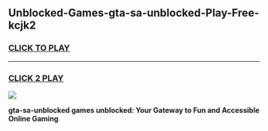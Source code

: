 
## Unblocked-Games-gta-sa-unblocked-Play-Free-kcjk2
<h3>
<a href="https://premium76.site?title=gta-sa-unblocked&ref=20M">CLICK TO PLAY</a></h3>
<hr>

<h3>
<a href="https://premium76.site?title=gta-sa-unblocked&ref=20M">CLICK 2 PLAY</a>
  
</h3>

<a href="https://premium76.site?title=gta-sa-unblocked&ref=19M"><img src="https://clearcache.store/games.png"></a>


**gta-sa-unblocked games unblocked: Your Gateway to Fun and Accessible Online Gaming**
